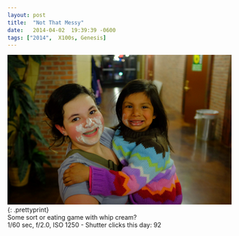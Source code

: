 ```yaml
---
layout: post
title:  "Not That Messy"
date:   2014-04-02  19:39:39 -0600
tags: ["2014",  X100s, Genesis]
---
```

![:title](/images/2014/2014_0402_DSCF2280.jpg)
{: .prettyprint}  
Some sort or eating game with whip cream?  
1/60 sec, f/2.0, ISO 1250 - Shutter clicks this day: 92